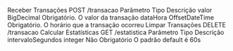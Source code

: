 Receber Transações
  POST /transacao
Parâmetro	Tipo	Descrição
valor	BigDecimal	Obrigatório. O valor da transação
dataHora	OffsetDateTime	Obrigatório. O horário que a transação ocorreu
Limpar Transações
  DELETE /transacao
Calcular Estatísticas
  GET /estatistica
Parâmetro	Tipo	Descrição
intervaloSegundos	integer	Não Obrigatório O padrão default é 60s
